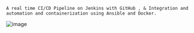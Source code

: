 	A real time CI/CD Pipeline on Jenkins with GitHub , & Integration and automation and containerization using Ansible and Docker.
  
  ![image](https://user-images.githubusercontent.com/110668073/230705855-b399f4e0-f9a8-4e04-809e-2ff486756a68.png)
